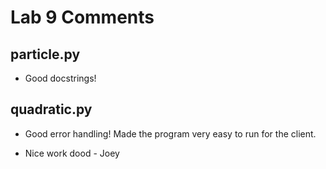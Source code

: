 # Lab 9 Comments

## particle.py
* Good docstrings!

## quadratic.py
* Good error handling! Made the program very easy to run for the client. 

* Nice work dood - Joey